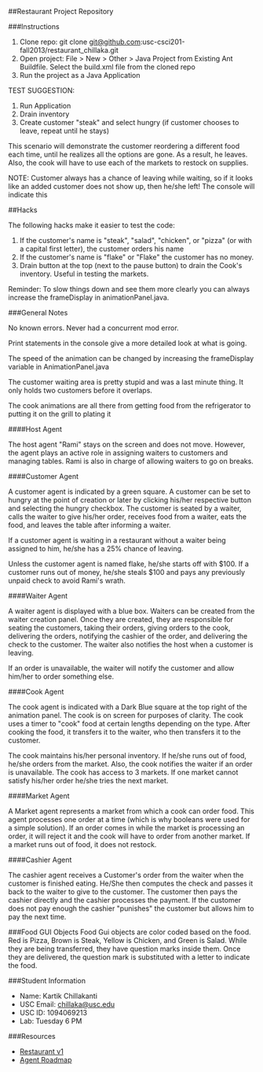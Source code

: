 ##Restaurant Project Repository

###Instructions

1. Clone repo: git clone git@github.com:usc-csci201-fall2013/restaurant_chillaka.git
2. Open project: File > New > Other > Java Project from Existing Ant Buildfile. Select the build.xml file from the cloned repo
3. Run the project as a Java Application 


TEST SUGGESTION:

1. Run Application
2. Drain inventory
3. Create customer "steak" and select hungry (if customer chooses to leave, repeat until he stays)

This scenario will demonstrate the customer reordering a different food each time, until he realizes all the options are gone. As a result, he leaves.
Also, the cook will have to use each of the markets to restock on supplies. 


NOTE: Customer always has a chance of leaving while waiting, so if it looks like an added customer does not show up, then he/she left! The console will indicate this

##Hacks

The following hacks make it easier to test the code:

1. If the customer's name is "steak", "salad", "chicken", or "pizza" (or with a capital first letter), the customer orders his name
2. If the customer's name is "flake" or "Flake" the customer has no money.
3. Drain button at the top (next to the pause button) to drain the Cook's inventory. Useful in testing the markets. 

Reminder: To slow things down and see them more clearly you can always increase the frameDisplay in animationPanel.java. 

###General Notes

No known errors. Never had a concurrent mod error.

Print statements in the console give a more detailed look at what is going. 

The speed of the animation can be changed by increasing the frameDisplay variable in AnimationPanel.java

The customer waiting area is pretty stupid and was a last minute thing. It only holds two customers before it overlaps.

The cook animations are all there from getting food from the refrigerator to putting it on the grill to plating it

####Host Agent

The host agent "Rami" stays on the screen and does not move. However, the agent plays 
an active role in assigning waiters to customers and managing tables. Rami is also in charge of allowing waiters to go on breaks. 

####Customer Agent

A customer agent is indicated by a green square. A customer can be set to hungry at the point of creation or 
later by clicking his/her respective button and selecting the hungry checkbox. The customer is seated by a waiter,
calls the waiter to give his/her order, receives food from a waiter, eats the food, and leaves the table after informing
a waiter. 

If a customer agent is waiting in a restaurant without a waiter being assigned to him, he/she has a 25% chance of leaving.

Unless the customer agent is named flake, he/she starts off with $100. If a customer runs out of money, he/she steals $100 and pays any previously unpaid check to avoid Rami's wrath.

####Waiter Agent

A waiter agent is displayed with a blue box. Waiters can be created from the waiter creation panel. 
Once they are created, they are responsible for seating the customers, taking their orders, giving orders to the cook, delivering the orders, notifying the cashier of the order, and delivering the check to the customer.
The waiter also notifies the host when a customer is leaving. 

If an order is unavailable, the waiter will notify the customer and allow him/her to order something else.

####Cook Agent

The cook agent is indicated with a Dark Blue square at the top right of the animation panel.
The cook is on screen for purposes of clarity. The cook uses a timer to "cook" food at certain lengths depending
on the type. After cooking the food, it transfers it to the waiter, who then transfers it to the customer. 

The cook maintains his/her personal inventory. If he/she runs out of food, he/she orders from the market. Also, the cook
notifies the waiter if an order is unavailable. The cook has access to 3 markets. If one market cannot satisfy his/her order he/she tries the next market.

####Market Agent

A Market agent represents a market from which a cook can order food. This agent processes one order at a time (which is why booleans were used for a simple solution).
If an order comes in while the market is processing an order, it will reject it and the cook will have to order from another market. 
If a market runs out of food, it does not restock.

####Cashier Agent

The cashier agent receives a Customer's order from the waiter when the customer is finished eating. He/She then computes the check
and passes it back to the waiter to give to the customer. The customer then pays the cashier directly and the cashier processes the payment. 
If the customer does not pay enough the cashier "punishes" the customer but allows him to pay the next time. 

###Food GUI Objects
Food Gui objects are color coded based on the food. Red is Pizza, Brown is Steak, Yellow is Chicken, and Green is Salad. 
While they are being transferred, they have question marks inside them. Once they are delivered, the question mark
is substituted with a letter to indicate the food. 

###Student Information
  + Name: Kartik Chillakanti
  + USC Email: chillaka@usc.edu
  + USC ID: 1094069213
  + Lab: Tuesday 6 PM

###Resources
  + [Restaurant v1](http://www-scf.usc.edu/~csci201/readings/restaurant-v1.html)
  + [Agent Roadmap](http://www-scf.usc.edu/~csci201/readings/agent-roadmap.html)
